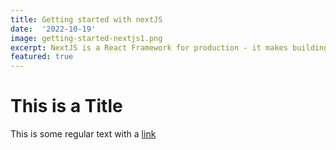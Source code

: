 ```yaml
---
title: Getting started with nextJS
date:  '2022-10-19'
image: getting-started-nextjs1.png
excerpt: NextJS is a React Framework for production - it makes building fullstack React apps and sites a breeze and ships with build-in SSR.
featured: true
---
```

# This is a Title

This is some regular text with a [link](https://www.google.com)

